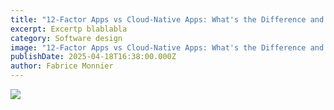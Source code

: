 ```yaml
---
title: "12-Factor Apps vs Cloud-Native Apps: What's the Difference and Why It Matters"
excerpt: Excertp blablabla
category: Software design
image: "12-Factor Apps vs Cloud-Native Apps: What's the Difference and Why It Matters"
publishDate: 2025-04-18T16:38:00.000Z
author: Fabrice Monnier
---
```

![](/_astro/pexels-thisisengineering-3861972.jpg)
